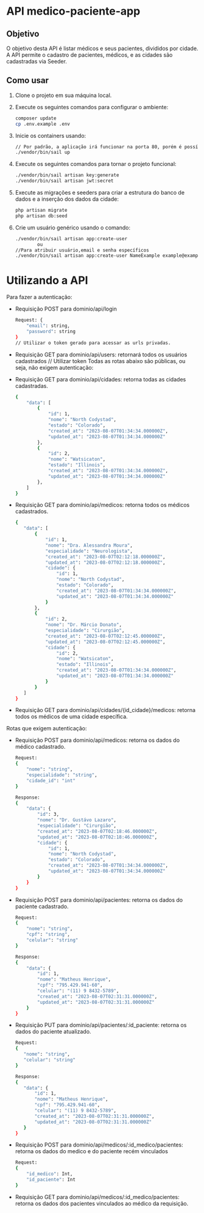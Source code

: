 # API medico-paciente-app

## Objetivo

O objetivo desta API é listar médicos e seus pacientes, divididos por cidade. A API permite o cadastro de pacientes, médicos, e as cidades são cadastradas via Seeder.

## Como usar

1. Clone o projeto em sua máquina local.

2. Execute os seguintes comandos para configurar o ambiente:

   ```bash
   composer update
   cp .env.example .env


3. Inicie os containers usando:

    ```bash
    // Por padrão, a aplicação irá funcionar na porta 80, porém é possível alterar a porta padrão no arquivo .env, em APP_PORT. Ex: APP_PORT=8011
    ./vendor/bin/sail up


4. Execute os seguintes comandos para tornar o projeto funcional:

    ```bash
    ./vendor/bin/sail artisan key:generate
    ./vendor/bin/sail artisan jwt:secret

5. Execute as migrações e seeders para criar a estrutura do banco de dados e a inserção dos dados da cidade:

    ```bash
    php artisan migrate
    php artisan db:seed

6. Crie um usuário genérico usando o comando:

    ```bash
    ./vendor/bin/sail artisan app:create-user
            ou
    //Para atribuir usuário,email e senha específicos
    ./vendor/bin/sail artisan app:create-user NameExample example@example.com minha-senha 


# Utilizando a API
Para fazer a autenticação:
- Requisição POST para dominio/api/login
    ```bash
    Request: {
        "email": string,
        "password": string
    }
    // Utilizar o token gerado para acessar as urls privadas.

- Requisição GET para dominio/api/users: retornará todos os usuários cadastrados // Utilizar token
Todas as rotas abaixo são públicas, ou seja, não exigem autenticação:

- Requisição GET para dominio/api/cidades: retorna todas as cidades cadastradas.

    ```bash
    {
        "data": [
            {
                "id": 1,
                "nome": "North Codystad",
                "estado": "Colorado",
                "created_at": "2023-08-07T01:34:34.000000Z",
                "updated_at": "2023-08-07T01:34:34.000000Z"
            },
            {
                "id": 2,
                "nome": "Watsicaton",
                "estado": "Illinois",
                "created_at": "2023-08-07T01:34:34.000000Z",
                "updated_at": "2023-08-07T01:34:34.000000Z"
            },
        ]
    }
    

- Requisição GET para dominio/api/medicos: retorna todos os médicos cadastrados.

     ```bash
    {
        "data": [
            {
                "id": 1,
                "nome": "Dra. Alessandra Moura",
                "especialidade": "Neurologista",
                "created_at": "2023-08-07T02:12:18.000000Z",
                "updated_at": "2023-08-07T02:12:18.000000Z",
                "cidade": {
                    "id": 1,
                    "nome": "North Codystad",
                    "estado": "Colorado",
                    "created_at": "2023-08-07T01:34:34.000000Z",
                    "updated_at": "2023-08-07T01:34:34.000000Z"
                }
            },
            {
                "id": 2,
                "nome": "Dr. Márcio Donato",
                "especialidade": "Cirurgião",
                "created_at": "2023-08-07T02:12:45.000000Z",
                "updated_at": "2023-08-07T02:12:45.000000Z",
                "cidade": {
                    "id": 2,
                    "nome": "Watsicaton",
                    "estado": "Illinois",
                    "created_at": "2023-08-07T01:34:34.000000Z",
                    "updated_at": "2023-08-07T01:34:34.000000Z"
                }
            }
        ]
    }

- Requisição GET para dominio/api/cidades/{id_cidade}/medicos: retorna todos os médicos de uma cidade específica.


Rotas que exigem autenticação:

- Requisição POST para dominio/api/medicos: retorna os dados do médico cadastrado.

    ```bash
    Request:
    {
        "nome": "string",
        "especialidade": "string",
        "cidade_id": "int"
    }

    Response:
    {
        "data": {
            "id": 3,
            "nome": "Dr. Gustávo Lazaro",
            "especialidade": "Cirurgião",
            "created_at": "2023-08-07T02:18:46.000000Z",
            "updated_at": "2023-08-07T02:18:46.000000Z",
            "cidade": {
                "id": 1,
                "nome": "North Codystad",
                "estado": "Colorado",
                "created_at": "2023-08-07T01:34:34.000000Z",
                "updated_at": "2023-08-07T01:34:34.000000Z"
            }
        }
    }

- Requisição POST para dominio/api/pacientes: retorna os dados do paciente cadastrado.

    ```bash
    Request:
    {
        "nome": "string",
        "cpf": "string",
        "celular": "string"
    }

    Response:
    {
        "data": {
            "id": 1,
            "nome": "Matheus Henrique",
            "cpf": "795.429.941-60",
            "celular": "(11) 9 8432-5789",
            "created_at": "2023-08-07T02:31:31.000000Z",
            "updated_at": "2023-08-07T02:31:31.000000Z"
        }
    }
- Requisição PUT para dominio/api/pacientes/:id_paciente: retorna os dados do paciente atualizado.
     ```bash
    Request:
    {
        "nome": "string",
        "celular": "string"
    }

    Response:
    {
        "data": {
            "id": 1,
            "nome": "Matheus Henrique",
            "cpf": "795.429.941-60",
            "celular": "(11) 9 8432-5789",
            "created_at": "2023-08-07T02:31:31.000000Z",
            "updated_at": "2023-08-07T02:31:31.000000Z"
        }
    }

- Requisição POST para dominio/api/medicos/:id_medico/pacientes: retorna os dados do medico e do paciente recém vinculados
    ```bash
    Request:
    {
        "id_medico": Int,
        "id_paciente": Int
    }

- Requisição GET para dominio/api/medicos/:id_medico/pacientes: retorna os dados dos pacientes vinculados ao médico da requisição.
